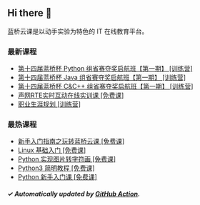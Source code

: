 ## Hi there 👋

蓝桥云课是以动手实验为特色的 IT 在线教育平台。

### 最新课程

<!-- LATEST:START -->
- [第十四届蓝桥杯 Python 组省赛夺奖启航班【第一期】 [训练营]](https://www.lanqiao.cn/courses/10606/)
- [第十四届蓝桥杯 Java 组省赛夺奖启航班【第一期】 [训练营]](https://www.lanqiao.cn/courses/11020/)
- [第十四届蓝桥杯 C&amp;C++ 组省赛夺奖启航班【第一期】 [训练营]](https://www.lanqiao.cn/courses/11001/)
- [声⽹RTE实时互动在线实训课 [免费课]](https://www.lanqiao.cn/courses/5848/)
- [职业生涯规划 [训练营]](https://www.lanqiao.cn/courses/16475/)
<!-- LATEST:END -->

### 最热课程

<!-- HOTEST:START -->
- [新手入门指南之玩转蓝桥云课 [免费课]](https://www.lanqiao.cn/courses/63/)
- [Linux 基础入门 [免费课]](https://www.lanqiao.cn/courses/1/)
- [Python 实现图片转字符画 [免费课]](https://www.lanqiao.cn/courses/370/)
- [Python3 简明教程 [免费课]](https://www.lanqiao.cn/courses/596/)
- [Python 新手入门课 [免费课]](https://www.lanqiao.cn/courses/1330/)
<!-- HOTEST:END -->

##### ✓ Automatically updated by [GitHub Action](https://github.com/lanqiao-courses/.github/actions/workflows/update.yml).
